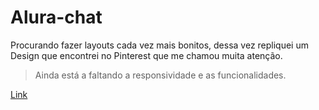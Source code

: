 # Alura-chat

<p>Procurando fazer layouts cada vez mais bonitos, dessa vez repliquei um Design que encontrei no Pinterest que me chamou muita atenção.

> Ainda está a faltando a responsividade e as funcionalidades.<p>
  
<a href="https://templatechat.netlify.app">Link</a>
